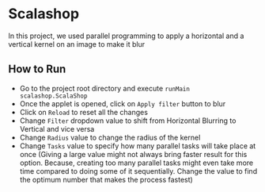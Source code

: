 # Scalashop

In this project, we used parallel programming to apply a horizontal and a vertical kernel on an image to make it blur

## How to Run
- Go to the project root directory and execute `runMain scalashop.ScalaShop`
- Once the applet is opened, click on `Apply filter` button to blur
- Click on `Reload` to reset all the changes
- Change `Filter` dropdown value to shift from Horizontal Blurring to Vertical and vice versa
- Change `Radius` value to change the radius of the kernel
- Change `Tasks` value to specify how many parallel tasks will take place at once (Giving a large value might not always bring faster result for this option. Because, creating too many parallel tasks might even take more time compared to doing some of it sequentially. Change the value to find the optimum number that makes the process fastest)